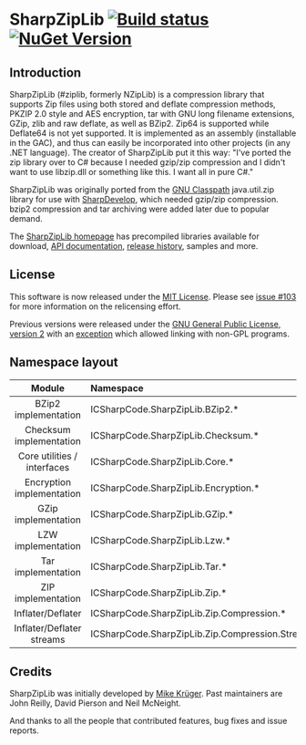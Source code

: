 # SharpZipLib [![Build status](https://ci.appveyor.com/api/projects/status/wuf8l79mypqsbor3/branch/master?svg=true)](https://ci.appveyor.com/project/icsharpcode/sharpziplib/branch/master) [![NuGet Version](https://img.shields.io/nuget/v/SharpZipLib.svg)](https://www.nuget.org/packages/SharpZipLib/)

Introduction
------------

SharpZipLib (\#ziplib, formerly NZipLib) is a compression library that supports Zip files using both stored and deflate compression methods, PKZIP 2.0 style and AES encryption, tar with GNU long filename extensions, GZip, zlib and raw deflate, as well as BZip2. Zip64 is supported while Deflate64 is not yet supported. It is implemented as an assembly (installable in the GAC), and thus can easily be incorporated into other projects (in any .NET language). The creator of SharpZipLib put it this way: "I've ported the zip library over to C\# because I needed gzip/zip compression and I didn't want to use libzip.dll or something like this. I want all in pure C\#."

SharpZipLib was originally ported from the [GNU Classpath](http://www.gnu.org/software/classpath/) java.util.zip library for use with [SharpDevelop](http://www.icsharpcode.net/OpenSource/SD), which needed gzip/zip compression. bzip2 compression and tar archiving were added later due to popular demand.

The [SharpZipLib homepage](http://icsharpcode.github.io/SharpZipLib/) has precompiled libraries available for download, [API documentation](https://icsharpcode.github.io/SharpZipLib/help/api/index.html), [release history](https://github.com/icsharpcode/SharpZipLib/wiki/Release-History), samples and more.

License
-------

This software is now released under the [MIT License](https://opensource.org/licenses/MIT). Please see [issue #103](https://github.com/icsharpcode/SharpZipLib/issues/103) for more information on the relicensing effort.

Previous versions were released under the [GNU General Public License, version 2](http://www.gnu.org/licenses/old-licenses/gpl-2.0.en.html) with an [exception](http://www.gnu.org/software/classpath/license.html) which allowed linking with non-GPL programs.

Namespace layout
----------------

|           Module            | Namespace                                          |
| :-------------------------: | :------------------------------------------------- |
|    BZip2 implementation     | ICSharpCode.SharpZipLib.BZip2.\*                   |
|   Checksum implementation   | ICSharpCode.SharpZipLib.Checksum.\*                |
| Core utilities / interfaces | ICSharpCode.SharpZipLib.Core.\*                    |
|  Encryption implementation  | ICSharpCode.SharpZipLib.Encryption.\*              |
|     GZip implementation     | ICSharpCode.SharpZipLib.GZip.\*                    |
|     LZW implementation      | ICSharpCode.SharpZipLib.Lzw.\*                     |
|     Tar implementation      | ICSharpCode.SharpZipLib.Tar.\*                     |
|     ZIP implementation      | ICSharpCode.SharpZipLib.Zip.\*                     |
|      Inflater/Deflater      | ICSharpCode.SharpZipLib.Zip.Compression.\*         |
|  Inflater/Deflater streams  | ICSharpCode.SharpZipLib.Zip.Compression.Streams.\* |

Credits
-------

SharpZipLib was initially developed by [Mike Krüger](http://www.icsharpcode.net/pub/relations/krueger.aspx). Past maintainers are John Reilly, David Pierson and Neil McNeight. 

And thanks to all the people that contributed features, bug fixes and issue reports.
